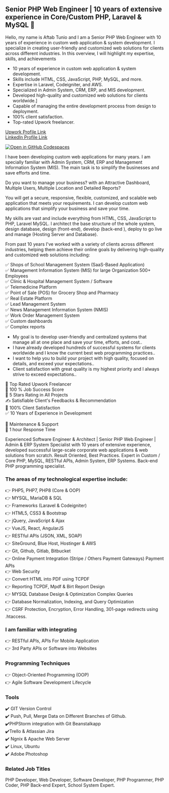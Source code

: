 ## Senior PHP Web Engineer | 10 years of extensive experience in Core/Custom PHP, Laravel & MySQL 👋
Hello, my name is Aftab Tunio and I am a Senior PHP Web Engineer with 10 years of experience in custom web application & system development. I specialize in creating user-friendly and customized web solutions for clients across different industries. In this overview, I will highlight my expertise, skills, and achievements

 - 10 years of experience in custom web application & system development.
 - Skills include HTML, CSS, JavaScript, PHP, MySQL, and more.
 - Expertise in Laravel, Codeigniter, and AWS.
 - Specialized in Admin System, CRM, ERP, and MIS development.
 - Developed high-quality and customized web solutions for clients worldwide.]
 - Capable of managing the entire development process from design to deployment.
 - 100% client satisfaction.
 - Top-rated Upwork freelancer.

[Upwork Profile Link](https://www.upwork.com/freelancers/atunio) <br>
[LinkedIn Profile Link](https://www.linkedin.com/in/aftabtunio)

[![Open in GitHub Codespaces](https://github.com/codespaces/badge.svg)](https://github.com/codespaces/new?hide_repo_select=true&ref=main&repo=0000000&machine=premiumLinux&devcontainer_path=.devcontainer%2Fdevcontainer.json&location=WestUs2)


I have been developing custom web applications for many years. I am specially familiar with Admin System, CRM, ERP and Management Information System (MIS). The main task is to simplify the businesses and save efforts and time.

Do you want to manage your business? with an Attractive Dashboard, Multiple Users, Multiple Location and Detailed Reports?

You will get a secure, responsive, flexible, customized, and scalable web application that meets your requirements. I can develop custom web applications that simplify your business and save your time.

My skills are vast and include everything from HTML, CSS, JavaScript to PHP, Laravel MySQL. I architect the base structure of the whole system, design database, design (front-end), develop (back-end ), deploy to go live and manage (Hosting Server and Database).

From past 10 years I've worked with a variety of clients across different industries, helping them achieve their online goals by delivering high-quality and customized web solutions including:

✅ Shops of School Management System (SaaS-Based Application) <br>
✅ Management Information System (MIS) for large Organization 500+ Employees <br>
✅ Clinic & Hospital Management System / Software <br>
✅ Telemedicine Platform <br>
✅ Point of Sale (POS) for Grocery Shop and Pharmacy <br>
✅ Real Estate Platform <br>
✅ Lead Management System <br>
✅ News Management Information System (NMIS) <br>
✅ Work Order Management System <br>
✅ Custom dashboards <br>
✅ Complex reports 
  
 - My goal is to develop user-friendly and centralized systems that manage all at one place and save your time, efforts, and cost..
 - I have already developed hundreds of successful systems for clients worldwide and I know the current best web programming practices..
 - I want to help you to build your project with high quality, focused on details, and exceed your expectations..
 - Client satisfaction with great quality is my highest priority and I always strive to exceed expectations..

🥇 Top Rated Upwork Freelancer <br>
💯 100 % Job Success Score <br>
🏅 5 Stars Rating in All Projects <br>
✍ Satisfiable Client's Feedbacks & Recommendation <br>
💯 100% Client Satisfaction <br>
✅ 10 Years of Experience in Development <br> <br>
🎯 Maintenance & Support <br>
🚀 1 hour Response Time <br>

Experienced Software Engineer & Architect | Senior PHP Web Engineer | Admin & ERP System Specialist with 10 years of extensive experience, developed successful large-scale corporate web applications & web solutions from scratch. Result Oriented, Best Practices. Expert in Custom / Core PHP, MySQL, RESTful APIs, Admin System, ERP Systems. Back-end PHP programming specialist.

### The areas of my technological expertise include: <br>
👉 PHP5, PHP7, PHP8 (Core & OOP) <br>
👉 MYSQL, MariaDB & SQL <br>
👉 Frameworks (Laravel & Codeigniter) <br>
👉 HTML5, CSS3 & Bootstrap <br>
👉 jQuery, JavaScript & Ajax <br>
👉 VueJS, React, AngularJS <br>
👉 RESTful APIs (JSON, XML, SOAP) <br>
👉 SiteGround, Blue Host, Hostinger & AWS <br>
👉 Git, Github, Gitlab, Bitbucket <br>
👉 Online Payment Integration (Stripe / Others Payment Gateways) Payment APIs <br>
👉 Web Security <br>
👉 Convert HTML into PDF using TCPDF <br>
👉 Reporting TCPDF, Mpdf & Birt Report Design <br>
👉 MYSQL Database Design & Optimization Complex Queries <br>
👉 Database Normalization, Indexing, and Query Optimization <br>
👉 CSRF Protection, Encryption, Error Handling, 301-page redirects using .htaccess. 

### I am familiar with integrating<br>
👉 RESTful APIs, APIs For Mobile Application <br>
👉 3rd Party APIs or Software into Websites

### Programming Techniques <br>
👉 Object-Oriented Programming (OOP) <br>
👉 Agile Software Development Lifecycle

### Tools <br>
✔️ GIT Version Control <br>
✔️ Push, Pull, Merge Data on Different Branches of Github. <br>
✔️PHPStorm integration with Git Beanstalkapp <br>
✔️Trello & Atlassian Jira <br>
✔️ Ngnix & Apache Web Server <br>
✔️ Linux, Ubuntu <br>
✔️ Adobe Photoshop

### Related Job Titles<br>
PHP Developer, Web Developer, Software Developer, PHP Programmer, PHP Coder, PHP Back-end Expert, School System Expert.

